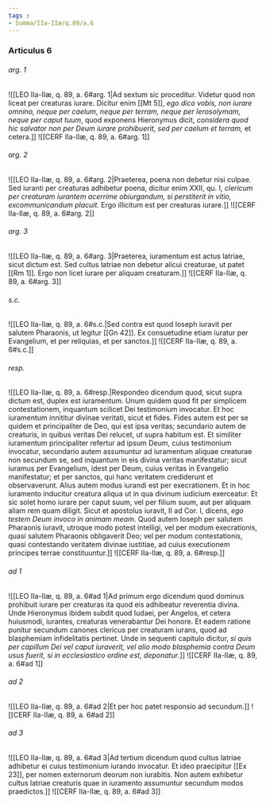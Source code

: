 ```yaml
---
tags : 
- Summa/IIa-IIæ/q.89/a.6
---
```


### Articulus 6

###### arg. 1
![[LEO IIa-IIæ, q. 89, a. 6#arg. 1|Ad sextum sic proceditur. Videtur quod non liceat per creaturas iurare. Dicitur enim [[Mt 5]], *ego dico vobis, non iurare omnino, neque per caelum, neque per terram, neque per Ierosolymam, neque per caput tuum*, quod exponens Hieronymus dicit, *considera quod hic salvator non per Deum iurare prohibuerit, sed per caelum et terram,* et cetera.]]
![[CERF IIa-IIæ, q. 89, a. 6#arg. 1]]

###### arg. 2
![[LEO IIa-IIæ, q. 89, a. 6#arg. 2|Praeterea, poena non debetur nisi culpae. Sed iuranti per creaturas adhibetur poena, dicitur enim XXII, qu. I, *clericum per creaturam iurantem acerrime obiurgandum, si perstiterit in vitio, excommunicandum placuit*. Ergo illicitum est per creaturas iurare.]]
![[CERF IIa-IIæ, q. 89, a. 6#arg. 2]]

###### arg. 3
![[LEO IIa-IIæ, q. 89, a. 6#arg. 3|Praeterea, iuramentum est actus latriae, sicut dictum est. Sed cultus latriae non debetur alicui creaturae, ut patet [[Rm 1]]. Ergo non licet iurare per aliquam creaturam.]]
![[CERF IIa-IIæ, q. 89, a. 6#arg. 3]]

###### s.c.
![[LEO IIa-IIæ, q. 89, a. 6#s.c.|Sed contra est quod Ioseph iuravit per salutem Pharaonis, ut legitur [[Gn 42]]. Ex consuetudine etiam iuratur per Evangelium, et per reliquias, et per sanctos.]]
![[CERF IIa-IIæ, q. 89, a. 6#s.c.]]

###### resp.
![[LEO IIa-IIæ, q. 89, a. 6#resp.|Respondeo dicendum quod, sicut supra dictum est, duplex est iuramentum. Unum quidem quod fit per simplicem contestationem, inquantum scilicet Dei testimonium invocatur. Et hoc iuramentum innititur divinae veritati, sicut et fides. Fides autem est per se quidem et principaliter de Deo, qui est ipsa veritas; secundario autem de creaturis, in quibus veritas Dei relucet, ut supra habitum est. Et similiter iuramentum principaliter refertur ad ipsum Deum, cuius testimonium invocatur, secundario autem assumuntur ad iuramentum aliquae creaturae non secundum se, sed inquantum in eis divina veritas manifestatur; sicut iuramus per Evangelium, idest per Deum, cuius veritas in Evangelio manifestatur; et per sanctos, qui hanc veritatem crediderunt et observaverunt. Alius autem modus iurandi est per execrationem. Et in hoc iuramento inducitur creatura aliqua ut in qua divinum iudicium exerceatur. Et sic solet homo iurare per caput suum, vel per filium suum, aut per aliquam aliam rem quam diligit. Sicut et apostolus iuravit, II ad Cor. I, dicens, *ego testem Deum invoco in animam meam*. Quod autem Ioseph per salutem Pharaonis iuravit, utroque modo potest intelligi, vel per modum execrationis, quasi salutem Pharaonis obligaverit Deo; vel per modum contestationis, quasi contestando veritatem divinae iustitiae, ad cuius executionem principes terrae constituuntur.]]
![[CERF IIa-IIæ, q. 89, a. 6#resp.]]

###### ad 1
![[LEO IIa-IIæ, q. 89, a. 6#ad 1|Ad primum ergo dicendum quod dominus prohibuit iurare per creaturas ita quod eis adhibeatur reverentia divina. Unde Hieronymus ibidem subdit quod Iudaei, per Angelos, et cetera huiusmodi, iurantes, creaturas venerabantur Dei honore. Et eadem ratione punitur secundum canones clericus per creaturam iurans, quod ad blasphemiam infidelitatis pertinet. Unde in sequenti capitulo dicitur, *si quis per capillum Dei vel caput iuraverit, vel alio modo blasphemia contra Deum usus fuerit, si in ecclesiastico ordine est, deponatur*.]]
![[CERF IIa-IIæ, q. 89, a. 6#ad 1]]

###### ad 2
![[LEO IIa-IIæ, q. 89, a. 6#ad 2|Et per hoc patet responsio ad secundum.]]
![[CERF IIa-IIæ, q. 89, a. 6#ad 2]]

###### ad 3
![[LEO IIa-IIæ, q. 89, a. 6#ad 3|Ad tertium dicendum quod cultus latriae adhibetur ei cuius testimonium iurando invocatur. Et ideo praecipitur [[Ex 23]], per nomen externorum deorum non iurabitis. Non autem exhibetur cultus latriae creaturis quae in iuramento assumuntur secundum modos praedictos.]]
![[CERF IIa-IIæ, q. 89, a. 6#ad 3]]

